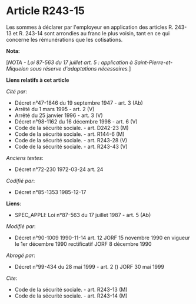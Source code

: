 # Article R243-15

Les sommes à déclarer par l'employeur en application des articles R. 243-13 et R. 243-14 sont arrondies au franc le plus
voisin, tant en ce qui concerne les rémunérations que les cotisations.

**Nota:**

[*NOTA - Loi 87-563 du 17 juillet art. 5 : application à Saint-Pierre-et-Miquelon sous réserve d'adaptations nécessaires.*]

**Liens relatifs à cet article**

_Cité par_:

  - Décret n°47-1846 du 19 septembre 1947 - art. 3 (Ab)
  - Arrêté du 1 mars 1995 - art. 2 (V)
  - Arrêté du 25 janvier 1996 - art. 3 (V)
  - Décret n°98-1162 du 16 décembre 1998 - art. 6 (V)
  - Code de la sécurité sociale. - art. D242-23 (M)
  - Code de la sécurité sociale. - art. R144-6 (M)
  - Code de la sécurité sociale. - art. R243-28 (V)
  - Code de la sécurité sociale. - art. R243-43 (V)

_Anciens textes_:

  - Décret n°72-230 1972-03-24 art. 24

_Codifié par_:

  - Décret n°85-1353 1985-12-17

**Liens**:

  - SPEC_APPLI: Loi n°87-563 du 17 juillet 1987 - art. 5 (Ab)

_Modifié par_:

  - Décret n°90-1009 1990-11-14 art. 12 JORF 15 novembre 1990 en vigueur le 1er décembre 1990 rectificatif JORF 8 décembre 1990

_Abrogé par_:

  - Décret n°99-434 du 28 mai 1999 - art. 2 () JORF 30 mai 1999

_Cite_:

  - Code de la sécurité sociale. - art. R243-13 (M)
  - Code de la sécurité sociale. - art. R243-14 (M)
